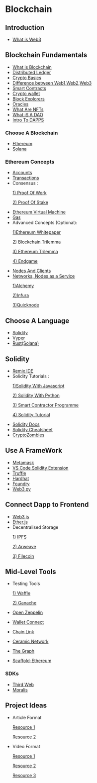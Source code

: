 # Blockchain

## Introduction
- [What is Web3](https://www.freecodecamp.org/news/what-is-web3/)


## Blockchain Fundamentals
- [What is Blockchain](https://www.geeksforgeeks.org/blockchain-technology-introduction)
- [Distributed Ledger](https://www.geeksforgeeks.org/what-is-blockchain-distributed-ledger)
- [Crypto Basics](https://www.oswego.edu/cts/basics-about-cryptocurrency)
- [Difference between Web1,Web2,Web3](https://www.simplilearn.com/what-is-web-1-0-web-2-0-and-web-3-0-with-their-difference-article)
- [Smart Contracts](https://ethereum.org/en/developers/docs/smart-contracts/)
- [Crypto wallet](https://www.businessinsider.com/personal-finance/crypto-wallet)
- [Block Explorers](https://www.gemini.com/cryptopedia/what-is-a-block-explorer-btc-bch-eth-ltc)
- [Oracles](https://chain.link/education/blockchain-oracles)
- [What Are NFTs](https://www.forbes.com/advisor/investing/cryptocurrency/nft-non-fungible-token/)
- [What iS A DAO](https://www.forbes.com/sites/cathyhackl/2021/06/01/what-are-daos-and-why-you-should-pay-attention/?sh=343b04067305)
- [Intro To DAPPS](https://ethereum.org/en/developers/docs/dapps/)

### Choose A Blockchain
- [Ethereum](https://ethereum.org/)
- [Solana](https://solana.com/)


### Ethereum Concepts
- [Accounts](https://ethereum.org/en/developers/docs/accounts/)
- [Transactions](https://ethereum.org/en/developers/docs/transactions)
- Consensus :
                            <P>[1) Proof Of Work](https://www.investopedia.com/terms/p/proof-work.asp)</P>
                             <P>[2) Proof Of Stake](https://www.investopedia.com/terms/p/proof-stake-pos.asp)</P>
- [Ethereum Virtual Machine](https://ethereum.org/en/developers/docs/evm/)
- [Gas](https://ethereum.org/en/developers/docs/gas/)
- Advanced Concepts (Optional):
                              <P>[1)Ethereum Whitepaper](https://ethereum.org/en/whitepaper/)</P>
                             <P>[2) Blockchain Trilemma](https://www.gemini.com/cryptopedia/blockchain-trilemma-decentralization-scalability-definition)</P> 
                             <P>[3) Ethereum Trilemma](https://ethereum.org/en/upgrades/vision)</P>
                             <P>[4) Endgame](https://vitalik.ca/general/2021/12/06/endgame.html)</P>
- [Nodes And Clients](https://ethereum.org/en/developers/docs/nodes-and-clients/)
- [Networks, Nodes as a Service](https://ethereum.org/en/developers/docs/networks)
                            <P>[1)Alchemy](https://www.alchemy.com/)</P>
                             <P>[2)Infura](https://infura.io/)</P> 
                             <P>[3)Quicknode](https://www.quicknode.com/)</P>

## Choose A Language
- [Solidity](https://docs.soliditylang.org/)
- [Vyper](https://vyper.readthedocs.io/en/stable/)
- [Rust(Solana)](https://docs.solana.com/developing/on-chain-programs/developing-rust)

## Solidity
- [Remix IDE](https://remix-project.org/)
- Solidity Tutorials :
                             <P>[1)Solidity With Javascript](https://youtu.be/gyMwXuJrbJQ)</P>
                             <P>[2) Solidity With Python](https://youtu.be/M576WGiDBdQ)</P> 
                             <P>[3) Smart Contractor Programme](https://www.youtube.com/channel/UCJWh7F3AFyQ_x01VKzr9eyA)</P>
                             <P>[4) Solidity Tutorial](https://youtu.be/3g2WT2jms_k)</P>
- [Solidity Docs](https://docs.soliditylang.org/en/v0.8.16/)
- [Solidity Cheatsheet](https://intellipaat.com/mediaFiles/2019/03/Solidity-Cheat-Sheet.jpg)
- [CryptoZombies](https://cryptozombies.io/)

## Use A FrameWork

- [Metamask](https://docs.metamask.io/guide/)
- [VS Code Solidity Extension](https://marketplace.visualstudio.com/items?itemName=JuanBlanco.solidity)
- [Truffle](https://trufflesuite.com/)
- [Hardhat](https://hardhat.org/docs)
- [Foundry](https://getfoundry.sh/)
- [Web3.py](https://web3py.readthedocs.io/)

## Connect Dapp to Frontend
- [Web3.js](https://web3js.readthedocs.io/en/v1.7.5/)
- [Ether.js](https://docs.ethers.io/v5/)
-  Decentralised Storage
                             <P>[1) IPFS](https://docs.ipfs.tech/install/)</P>
                             <P>[2) Arweave](https://docs.arweave.org/info/)</P> 
                             <P>[3) Filecoin](https://docs.filecoin.io/)</P>
## Mid-Level Tools
- Testing Tools
                             <P>[1) Waffle](https://ethereum-waffle.readthedocs.io/en/latest/)</P>
                             <P>[2) Ganache](https://trufflesuite.com/docs/ganache/)</P> 
                             
- [Open Zeppelin](https://docs.openzeppelin.com/)
-  [Wallet Connect](https://docs.walletconnect.com/2.0/)
-  [Chain Link](https://docs.chain.link/)
-  [Ceramic Network](https://developers.ceramic.network/learn/welcome/)
-  [The Graph](https://thegraph.com/docs/en/)
-  [Scaffold-Ethereum](https://docs.scaffoldeth.io/scaffold-eth/)
  
### SDKs
- [Third Web](https://portal.thirdweb.com/)
- [Moralis](https://docs.moralis.io/moralis-dapp/getting-started)

## Project Ideas
- Article Format
                             <P>[Resource 1](https://dev.to/edge-and-node/the-complete-guide-to-full-stack-web3-development-4g74)</P>
                             <P>[Resource 2](https://dev.to/dabit3/the-complete-guide-to-full-stack-ethereum-development-3j13)</P> 
- Video Format
                             <P>[Resource 1](https://www.youtube.com/c/MoralisWeb3)</P>
                             <P>[Resource 2](https://www.youtube.com/c/AlchemyPlatform)</P> 
                             <P>[Resource 3](https://www.youtube.com/channel/UCY0xL8V6NzzFcwzHCgB8orQ)</P>
